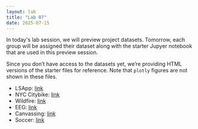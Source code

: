 ```yaml
---
layout: lab
title: "Lab 07"
date: 2025-07-15
---
```

In today's lab session, we will preview project datasets. Tomorrow, each group will be assigned their dataset along with the starter Jupyer notebook that are used in this preview session.

Since you don’t have access to the datasets yet, we’re providing HTML versions of the starter files for reference. Note that `plotly` figures are not shown in these files.

- LSApp: <a href ="https://github.com/wonjun-seo/cosmos/blob/master/static_files/labs/7/App_starter.html">link</a>
- NYC Citybike: <a href ="https://github.com/wonjun-seo/cosmos/blob/master/static_files/labs/7/NYCyclepedia_starter.html">link</a>
- Wildfire: <a href ="https://github.com/wonjun-seo/cosmos/blob/master/static_files/labs/7/Wildfire_starter.html">link</a>
- EEG: <a href ="https://github.com/wonjun-seo/cosmos/blob/master/static_files/labs/7/EEG_starter.html">link</a>
- Canvassing: <a href ="https://github.com/wonjun-seo/cosmos/blob/master/static_files/labs/7/Canvassing_starter.html">link</a>
- Soccer: <a href ="https://github.com/wonjun-seo/cosmos/blob/master/static_files/labs/7/Soccer_starter.html">link</a>
